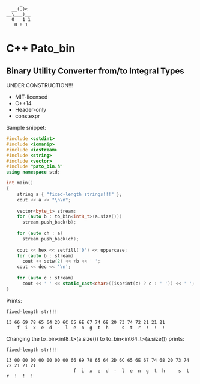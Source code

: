          _
      __(.)<
    __\___)__  
      0   1 1
       0 0 1
                                                                               
# C++ Pato_bin                                                       
## Binary Utility Converter from/to Integral Types 
                                                                         
UNDER CONSTRUCTION!!!                            
                                                                             
* MIT-licensed
* C++14
* Header-only 
* constexpr

Sample snippet:                                                                        

```c++
#include <cstdint>
#include <iomanip>
#include <iostream>
#include <string>
#include <vector>
#include "pato_bin.h"
using namespace std;

int main()
{
    string a { "fixed-length strings!!!" };    
    cout << a << "\n\n";
    
    vector<byte_t> stream;
    for (auto b : to_bin<int8_t>(a.size()))
      stream.push_back(b);
    
    for (auto ch : a)
      stream.push_back(ch);
    
    cout << hex << setfill('0') << uppercase;
    for (auto b : stream)
      cout << setw(2) << +b << ' ';
    cout << dec << '\n';
    
    for (auto c : stream)
      cout << ' ' << static_cast<char>((isprint(c) ? c : ' ')) << ' ';
}
```

Prints:
```
fixed-length str!!!

13 66 69 78 65 64 2D 6C 65 6E 67 74 68 20 73 74 72 21 21 21
    f  i  x  e  d  -  l  e  n  g  t  h     s  t  r  !  !  !
```

Changing the to_bin<int8_t>(a.size()) to to_bin<int64_t>(a.size()) prints:

```
fixed-length str!!!

13 00 00 00 00 00 00 00 66 69 78 65 64 2D 6C 65 6E 67 74 68 20 73 74 72 21 21 21
                         f  i  x  e  d  -  l  e  n  g  t  h     s  t  r  !  !  !
```
